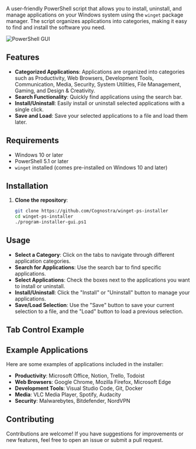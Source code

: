 A user-friendly PowerShell script that allows you to install, uninstall, and manage applications on your Windows system using the `winget` package manager. The script organizes applications into categories, making it easy to find and install the software you need.

![PowerShell GUI](https://ibb.co/XL2QR2t)

## Features

- **Categorized Applications**: Applications are organized into categories such as Productivity, Web Browsers, Development Tools, Communication, Media, Security, System Utilities, File Management, Gaming, and Design & Creativity.
- **Search Functionality**: Quickly find applications using the search bar.
- **Install/Uninstall**: Easily install or uninstall selected applications with a single click.
- **Save and Load**: Save your selected applications to a file and load them later.

## Requirements

- Windows 10 or later
- PowerShell 5.1 or later
- `winget` installed (comes pre-installed on Windows 10 and later)

## Installation

1. **Clone the repository**:
   ```bash
   git clone https://github.com/Cognostra/winget-ps-installer
   cd winget-ps-installer
   ./program-installer-gui.ps1
   ```
## Usage

- **Select a Category**: Click on the tabs to navigate through different application categories.
- **Search for Applications**: Use the search bar to find specific applications.
- **Select Applications**: Check the boxes next to the applications you want to install or uninstall.
- **Install/Uninstall**: Click the "Install" or "Uninstall" button to manage your applications.
- **Save/Load Selection**: Use the "Save" button to save your current selection to a file, and the "Load" button to load a previous selection.

## Tab Control Example

## Example Applications

Here are some examples of applications included in the installer:

- **Productivity**: Microsoft Office, Notion, Trello, Todoist
- **Web Browsers**: Google Chrome, Mozilla Firefox, Microsoft Edge
- **Development Tools**: Visual Studio Code, Git, Docker
- **Media**: VLC Media Player, Spotify, Audacity
- **Security**: Malwarebytes, Bitdefender, NordVPN

## Contributing

Contributions are welcome! If you have suggestions for improvements or new features, feel free to open an issue or submit a pull request.
